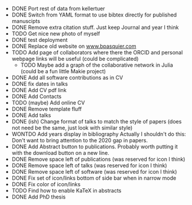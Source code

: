 - DONE Port rest of data from kellertuer
- DONE Switch from YAML format to use bibtex directly for published manuscipts
- DONE Remove extra citation stuff. Just keep Journal and year I think
- TODO Get nice new photo of myself
- DONE test deployment
- DONE Replace old website on www.bpasquier.com
- TODO Add page of collaborators where there the ORCID and personal webpage links will be useful (could be complicated)
    - TODO Maybe add a graph of the collaborative network in Julia (could be a fun little Makie project)
- DONE Add all software contributions as in CV
- DONE fix dates in talks
- DONE Add CV pdf link
- DONE Add Contacts
- TODO (maybe) Add online CV
- DONE Remove template fluff
- DONE Add talks
- DONE (ish) Change format of talks to match the style of papers (does not need be the same, just look with similar style)
- WONTDO Add years display in bibliography
    Actually I shouldn't do this: Don't want to bring attention to the 2020 gap in papers.
- DONE Add Abstract button to publications. Probably worth putting it with the download button on a new line.
- DONE Remove space left of publications (was reserved for icon I think)
- DONE Remove space left of talks (was reserved for icon I think)
- DONE Remove space left of software (was reserved for icon I think)
- DONE Fix set of icon/links bottom of side bar when in narrow mode
- DONE Fix color of icon/links
- TODO Find how to enable KaTeX in abstracts
- DONE Add PhD thesis